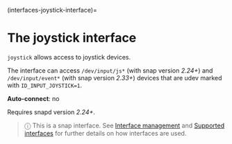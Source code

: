 (interfaces-joystick-interface)=
# The joystick interface

`joystick` allows access to joystick devices.

The interface can access `/dev/input/js*` (with snap version _2.24+_) and `/dev/input/event*` (with snap version _2.33+_) devices that are udev marked with `ID_INPUT_JOYSTICK=1`.

**Auto-connect**: no

Requires snapd version _2.24+_.

> ⓘ  This is a snap interface. See [Interface management](/) and [Supported interfaces](/interfaces/index) for further details on how interfaces are used.

